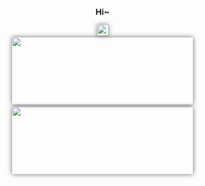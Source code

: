 <div align="center" >
  <h3>Hi~</h3>
  <img height="23px" src="https://profile-counter.glitch.me/hiroi-sora/count.svg"/>
</div>


<div align="center" class="info-box github-card-list">
    <!-- GitHub 数据统计 -->
    <a href="https://github.com/hiroi-sora/Umi-OCR" target="_blank">
        <img
            src="https://github-readme-stats.hiroi-sora.com/api?username=hiroi-sora&hide_title=true&hide_border=true&theme=dark&bg_color=30,e96443,c64dff&title_color=fff&text_color=fff" />
    </a>
    <a href="https://github.com/hiroi-sora/Umi-OCR" target="_blank">
        <img
            src="https://github-readme-stats.hiroi-sora.com/api/top-langs/?username=hiroi-sora&hide_title=true&hide_border=true&layout=compact&langs_count=6&text_color=fff&bg_color=30,c64dff,66ccff&theme=dark" />
    </a>
</div>

<style>

img {
    box-shadow: 0 0 10px rgba(0, 0, 0, 0.5);
}
.github-card-list img {
    margin: 2px;
    height: 137px;
    width: 366px;
    border-radius: 5px;
    object-fit: cover;
    overflow: hidden;
    object-position: left;
}

.github-card-list a {
    /* a标签的去除下划线 */
    text-decoration: none;
}

</style>